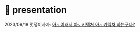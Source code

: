 # 🎤 presentation
2023/09/18 멋쟁이사자: [아~ 이래서 아~ 키텍처 아~ 키텍처 하는구나?](https://github.com/leehjhjhj/presentation/blob/main/%E1%84%8B%E1%85%A1%E1%84%8F%E1%85%B5%E1%84%90%E1%85%A6%E1%86%A8%E1%84%8E%E1%85%A5%E1%84%87%E1%85%A1%E1%86%AF%E1%84%91%E1%85%AD.pdf)
